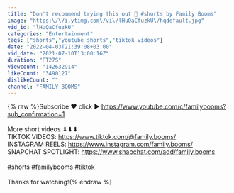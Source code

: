 ```yaml
---
title: "Don't recommend trying this out 😬 #shorts by Family Booms"
image: "https:\/\/i.ytimg.com\/vi\/lHuQaCfuzkU\/hqdefault.jpg"
vid_id: "lHuQaCfuzkU"
categories: "Entertainment"
tags: ["shorts","youtube shorts","tiktok videos"]
date: "2022-04-03T21:39:08+03:00"
vid_date: "2021-07-10T13:00:16Z"
duration: "PT27S"
viewcount: "142632914"
likeCount: "3490127"
dislikeCount: ""
channel: "FAMILY BOOMS"
---
```

{% raw %}Subscribe ❤ click ▶ <a rel="nofollow" target="blank" href="https://www.youtube.com/c/familybooms?sub_confirmation=1">https://www.youtube.com/c/familybooms?sub_confirmation=1</a><br /><br />More short videos ⬇⬇⬇<br />TIKTOK VIDEOS: <a rel="nofollow" target="blank" href="https://www.tiktok.com/@family.booms/">https://www.tiktok.com/@family.booms/</a><br />INSTAGRAM REELS: <a rel="nofollow" target="blank" href="https://www.instagram.com/family.booms/">https://www.instagram.com/family.booms/</a><br />SNAPCHAT SPOTLIGHT: <a rel="nofollow" target="blank" href="https://www.snapchat.com/add/family.booms">https://www.snapchat.com/add/family.booms</a><br /><br />#shorts #familybooms #tiktok<br /><br />Thanks for watching!{% endraw %}

